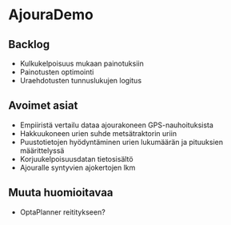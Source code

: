 # AjouraDemo

## Backlog

* Kulkukelpoisuus mukaan painotuksiin
* Painotusten optimointi
* Uraehdotusten tunnuslukujen logitus

## Avoimet asiat

* Empiiristä vertailu dataa ajourakoneen GPS-nauhoituksista
* Hakkuukoneen urien suhde metsätraktorin uriin
* Puustotietojen hyödyntäminen urien lukumäärän ja pituuksien määrittelyssä
* Korjuukelpoisuusdatan tietosisältö
* Ajouralle syntyvien ajokertojen lkm

## Muuta huomioitavaa

* OptaPlanner reititykseen?


